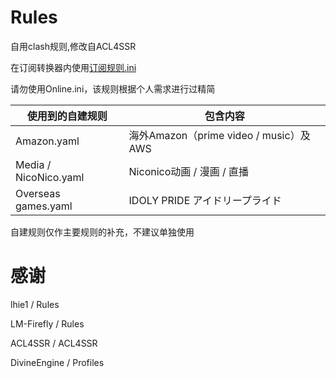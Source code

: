 # Rules
自用clash规则,修改自ACL4SSR

在订阅转换器内使用[订阅规则.ini](https://raw.githubusercontent.com/zy41501/Rules/main/%E8%AE%A2%E9%98%85%E8%A7%84%E5%88%99.ini)

请勿使用Online.ini，该规则根据个人需求进行过精简

| 使用到的自建规则 | 包含内容 |
| --- | --- |
| Amazon.yaml | 海外Amazon（prime video / music）及AWS |
| Media / NicoNico.yaml | Niconico动画 / 漫画 / 直播 | 
| Overseas games.yaml | IDOLY PRIDE アイドリープライド |

自建规则仅作主要规则的补充，不建议单独使用

# 感谢

lhie1 / Rules

LM-Firefly / Rules

ACL4SSR / ACL4SSR

DivineEngine / Profiles
